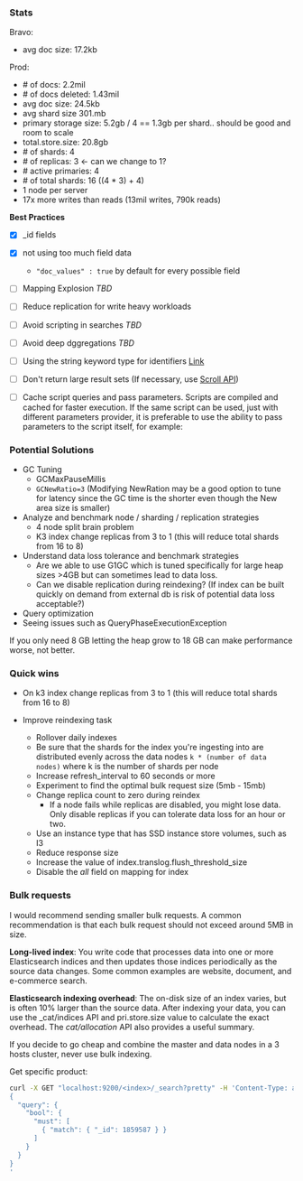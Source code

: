 


### Stats

Bravo:
- avg doc size: 17.2kb

Prod:
- \# of docs: 2.2mil
- \# of docs deleted: 1.43mil
- avg doc size: 24.5kb
- avg shard size 301.mb
- primary storage size: 5.2gb / 4 == 1.3gb per shard.. should be good and room to scale
- total.store.size: 20.8gb
- \# of shards: 4
- \# of replicas: 3 <- can we change to 1?
- \# active primaries: 4
- \# of total shards: 16 ((4 * 3) + 4)
- 1 node per server
- 17x more writes than reads (13mil writes, 790k reads)

**Best Practices**
- [x] \_id fields
- [x] not using too much field data
	- `"doc_values" : true` by default for every possible field
- [ ] Mapping Explosion _TBD_
- [ ] Reduce replication for write heavy workloads
- [ ] Avoid scripting in searches _TBD_
- [ ] Avoid deep dggregations _TBD_
- [ ] Using the string keyword type for identifiers [Link](https://www.elastic.co/guide/en/elasticsearch/reference/master/tune-for-search-speed.html)
- [ ] Don't return large result sets (If necessary, use [Scroll API](https://www.elastic.co/guide/en/elasticsearch/reference/current/search-request-body.html#request-body-search-scroll))

- [ ] Cache script queries and pass parameters. Scripts are compiled and cached for faster execution. If the same script can be used, just with different parameters provider, it is preferable to use the ability to pass parameters to the script itself, for example:

### Potential Solutions
- GC Tuning
	- GCMaxPauseMillis
	- `GCNewRatio=3` (Modifying NewRation may be a good option to tune for latency since the GC time is the shorter even though the New area size is smaller)
- Analyze and benchmark node / sharding / replication strategies
	- 4 node split brain problem
	- K3 index change replicas from 3 to 1 (this will reduce total shards from 16 to 8)
- Understand data loss tolerance and benchmark strategies 
	- Are we able to use G1GC which is tuned specifically for large heap sizes >4GB but can sometimes lead to data loss.
	- Can we disable replication during reindexing?
	(If index can be built quickly on demand from external db is risk of potential data loss acceptable?)
- Query optimization
-   Seeing issues such as QueryPhaseExecutionException

If you only need 8 GB letting the heap grow to 18 GB can make performance worse, not better.

### Quick wins 
- On k3 index change replicas from 3 to 1 (this will reduce total shards from 16 to 8)

- Improve reindexing task
	- Rollover daily indexes
	- Be sure that the shards for the index you're ingesting into are distributed evenly across the data nodes
		`k * (number of data nodes)` where k is the number of shards per node
	- Increase refresh_interval to 60 seconds or more
	- Experiment to find the optimal bulk request size (5mb - 15mb)
	- Change replica count to zero during reindex
		- If a node fails while replicas are disabled, you might lose data. Only disable replicas if you can tolerate data loss for an hour or two.
	- Use an instance type that has SSD instance store volumes, such as I3
	- Reduce response size
	- Increase the value of index.translog.flush_threshold_size
	- Disable the _all_ field on mapping for index

### Bulk requests

I would recommend sending smaller bulk requests. A common recommendation is that each bulk request should not exceed around 5MB in size.

**Long-lived index**: You write code that processes data into one or more Elasticsearch indices and then updates those indices periodically as the source data changes. Some common examples are website, document, and e-commerce search.

**Elasticsearch indexing overhead**: The on-disk size of an index varies, but is often 10% larger than the source data. After indexing your data, you can use the _cat/indices API and pri.store.size value to calculate the exact overhead. The _cat/allocation_ API also provides a useful summary.

If you decide to go cheap and combine the master and data nodes in a 3 hosts cluster, never use bulk indexing.

Get specific product:

```bash
curl -X GET "localhost:9200/<index>/_search?pretty" -H 'Content-Type: application/json' -d'
{
  "query": {
    "bool": {
      "must": [
        { "match": { "_id": 1859587 } }
      ]
    }
  }
}
'
```